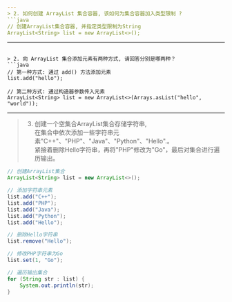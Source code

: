 ```yaml
---
> 2. 如何创建 ArrayList 集合容器, 该如何为集合容器加入类型限制 ?
```java
// 创建ArrayList集合容器, 并指定类型限制为String
ArrayList<String> list = new ArrayList<>();
```
---
```

> 2. 向 ArrayList 集合添加元素有两种方式, 请回答分别是哪两种？
```java
// 第一种方式: 通过 add() 方法添加元素
list.add("hello");

// 第二种方式: 通过构造器参数传入元素
ArrayList<String> list = new ArrayList<>(Arrays.asList("hello", "world"));
```
---
> 3. 创建一个空集合ArrayList集合存储字符串,<br>
     在集合中依次添加一些字符串元素"C++"、"PHP"、"Java"、"Python"、"Hello".。<br>
     紧接着删除Hello字符串，再将"PHP"修改为"Go"，最后对集合进行遍历输出。
```java
// 创建ArrayList集合
ArrayList<String> list = new ArrayList<>();

// 添加字符串元素
list.add("C++");
list.add("PHP");
list.add("Java");
list.add("Python");
list.add("Hello");

// 删除Hello字符串
list.remove("Hello");

// 修改PHP字符串为Go
list.set(1, "Go");

// 遍历输出集合
for (String str : list) {
    System.out.println(str);
}
```